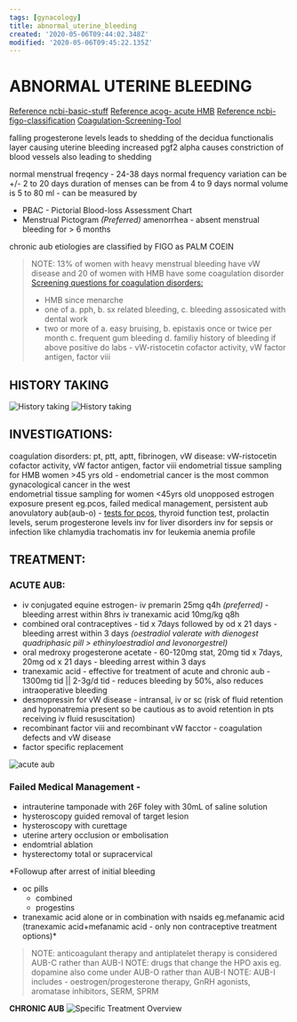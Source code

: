 ```yaml
---
tags: [gynacology]
title: abnormal_uterine_bleeding
created: '2020-05-06T09:44:02.348Z'
modified: '2020-05-06T09:45:22.135Z'
---
```


# ABNORMAL UTERINE BLEEDING
[Reference ncbi-basic-stuff](https://www.ncbi.nlm.nih.gov/books/NBK532913/)
[Reference acog- acute HMB](https://www.acog.org/clinical/clinical-guidance/committee-opinion/articles/2013/04/management-of-acute-abnormal-uterine-bleeding-in-nonpregnant-reproductive-aged-women)
[Reference ncbi-figo-classification](https://www.ncbi.nlm.nih.gov/pmc/articles/PMC4970656/)
<a href='./aub_coagulation_history_screening.png' id=pic>Coagulation-Screening-Tool</a>

falling progesterone levels leads to shedding of the decidua functionalis layer causing uterine bleeding 
increased pgf2 alpha causes constriction of blood vessels also leading to shedding 

normal menstrual freqency - 24-38 days 
normal frequency variation can be +/- 2 to 20 days 
duration of menses can be from 4 to 9 days
normal volume is 5 to 80 ml - can be measured by 
  * PBAC - Pictorial Blood-loss Assessment Chart 
  * Menstrual Pictogram *(Preferred)* 
amenorrhea - absent menstrual bleeding for > 6 months 

chronic aub etiologies are classified by FIGO as PALM COEIN

> NOTE: 13% of women with heavy menstrual bleeding have vW disease and 20 of women with HMB have some coagulation disorder
<a href='#pic'>Screening questions for coagulation disorders: </a> 
> * HMB since menarche
> * one of a. pph, b. sx related bleeding, c. bleeding assosicated with dental work
> * two or more of a. easy bruising, b. epistaxis once or twice per month c. frequent gum bleeding d. familiy history of bleeding
> if above positive do labs - vW-ristocetin cofactor activity, vW factor antigen, factor viii

## HISTORY TAKING
![History taking](./aub_history_taking.jpg)
![History taking](./aub_history_taking1.png)

## INVESTIGATIONS:

coagulation disorders: pt, ptt, aptt, fibrinogen, 
vW disease:  vW-ristocetin cofactor activity, vW factor antigen, factor viii
endometrial tissue sampling for HMB women >45 yrs old - endometrial cancer is the most common gynacological cancer in the west  
endometrial tissue sampling for women <45yrs old unopposed estrogen exposure present eg.pcos, failed medical management, persistent aub
anovulatory aub(aub-o) - [tests for pcos](../pcos.md "LAB AND DIAGNOSIS"), thyroid function test, prolactin levels, serum progesterone levels 
inv for liver disorders
inv for sepsis or infection like chlamydia trachomatis 
inv for leukemia 
anemia profile 

## TREATMENT:

### **ACUTE AUB:**
- iv conjugated equine estrogen- iv premarin 25mg q4h *(preferred)* - bleeding arrest within 8hrs
iv tranexamic acid 10mg/kg q8h 
- combined oral contraceptives - tid x 7days followed by od x 21 days - bleeding arrest within 3 days *(oestradiol valerate with dienogest quadriphasic pill > ethinyloestradiol and levonorgestrel)* 
- oral medroxy progesterone acetate - 60-120mg stat, 20mg tid x 7days, 20mg od x 21 days -  bleeding arrest within 3 days 
- tranexamic acid - effective for treatment of acute and chronic aub - 1300mg tid || 2-3g/d tid - reduces bleeding by 50%, also reduces intraoperative bleeding 
- desmopressin for vW disease - intransal, iv or sc (risk of fluid retention and hyponatremia present so be cautious as to avoid retention in pts receiving iv fluid resuscitation)
- recombinant factor viii and recombinant vW facctor - coagulation defects and vW disease
- factor specific replacement

![acute aub](./aub_acute_treatment.png) 

### Failed Medical Management - 
- intrauterine tamponade with 26F foley with 30mL of saline solution
- hysteroscopy guided removal of target lesion
- hysteroscopy with curettage
- uterine artery occlusion or embolisation
- endomtrial ablation
- hysterectomy total or supracervical

*Followup after arrest of initial bleeding
- oc pills
  - combined
  - progestins
- tranexamic acid alone or in combination with nsaids eg.mefanamic acid (tranexamic acid+mefanamic acid - only non contraceptive treatment options)*

> NOTE: anticoagulant therapy and antiplatelet therapy is considered AUB-C rather than AUB-I
> NOTE: drugs that change the HPO axis eg. dopamine also come under AUB-O rather than AUB-I
> NOTE: AUB-I includes - oestrogen/progesterone therapy, GnRH agonists, aromatase inhibitors, SERM, SPRM

**CHRONIC AUB**
![Specific Treatment Overview](./aub_treatment_specific.png)


